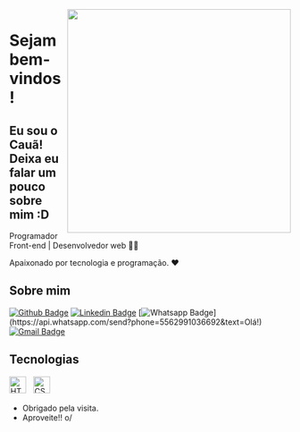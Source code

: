 <img align="right" width="400" height="400" src="https://media4.giphy.com/media/v1.Y2lkPTc5MGI3NjExeXkzbXNtbDh4ZnlmeXY2b2p5d2V6eGU4aDQ2aGU5M3FjYnd6amVlZCZlcD12MV9pbnRlcm5hbF9naWZfYnlfaWQmY3Q9Zw/TADJ0HCgG7oxW/giphy.gif">


# Sejam bem-vindos!
## Eu sou o Cauã! <br> Deixa eu falar um pouco sobre mim :D

Programador Front-end | Desenvolvedor web 👨‍💻

Apaixonado por tecnologia e programação. ❤



## Sobre mim

[![Github Badge](https://img.shields.io/badge/-Github-000?style=flat-square&logo=Github&logoColor=white&link=https://github.com/Lucasdfg07)](https://github.com/Sr-bo)
[![Linkedin Badge](https://img.shields.io/badge/-LinkedIn-blue?style=flat-square&logo=Linkedin&logoColor=white&link=https://www.linkedin.com/in/cau%C3%A3fernandes/)](https://www.linkedin.com/in/cau%C3%A3fernandes/)
[![Whatsapp Badge](https://img.shields.io/badge/-Whatsapp-4CA143?style=flat-square&labelColor=4CA143&logo=whatsapp&logoColor=white&link=https://api.whatsapp.com/send?phone=5522997285662&text=Hello!)](https://api.whatsapp.com/send?phone=5562991036692&text=Olá!)
[![Gmail Badge](https://img.shields.io/badge/-Gmail-c14438?style=flat-square&logo=Gmail&logoColor=white&link=mailto:cauafs2@gmail.com)](mailto:cauafs2@gmail.com)



## Tecnologias

<img 
    align="left" 
    alt="HTML"
    title="HTML" 
    width="30px" 
    style="padding-right: 10px;" 
    src="https://cdn.jsdelivr.net/gh/devicons/devicon@latest/icons/html5/html5-original.svg" 
/>
<img 
    align="left" 
    alt="CSS" 
    title="CSS"
    width="30px" 
    style="padding-right: 10px;" 
    src="https://cdn.jsdelivr.net/gh/devicons/devicon@latest/icons/css3/css3-original.svg" 
/>



<br>
<br>

- Obrigado pela visita. 
- Aproveite!! o/
